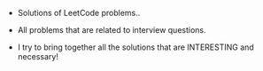* Solutions of LeetCode problems..

* All problems that are related to interview questions.

* I try to bring together all the solutions that are INTERESTING and necessary!
